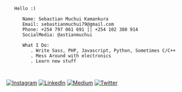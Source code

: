 ```shell
   
   Hello :)
   
      Name: Sebastian Muchui Kamankura
      Email: sebastianmuchui79@gmail.com
      Phone: +254 797 061 691 || +254 102 380 914
      SocialMedia: @astianmuchui 
      
      What I Do: 
         . Write Sass, PHP, Javascript, Python, Sometimes C/C++
         . Mess Around with electronics
         . Learn new stuff
         
 

```

[![Instagram](https://img.shields.io/badge/Instagram-%23E4405F.svg?logo=Instagram&logoColor=white)](https://instagram.com/astianmuchui)
 [![LinkedIn](https://img.shields.io/badge/LinkedIn-%230077B5.svg?logo=linkedin&logoColor=white)](https://linkedin.com/in/astianmuchui)
 [![Medium](https://img.shields.io/badge/Medium-12100E?logo=medium&logoColor=white)](https://medium.com/@sebastianmuchui)
 [![Twitter](https://img.shields.io/badge/Twitter-%231DA1F2.svg?logo=Twitter&logoColor=white)](https://twitter.com/astianmuchui) 
